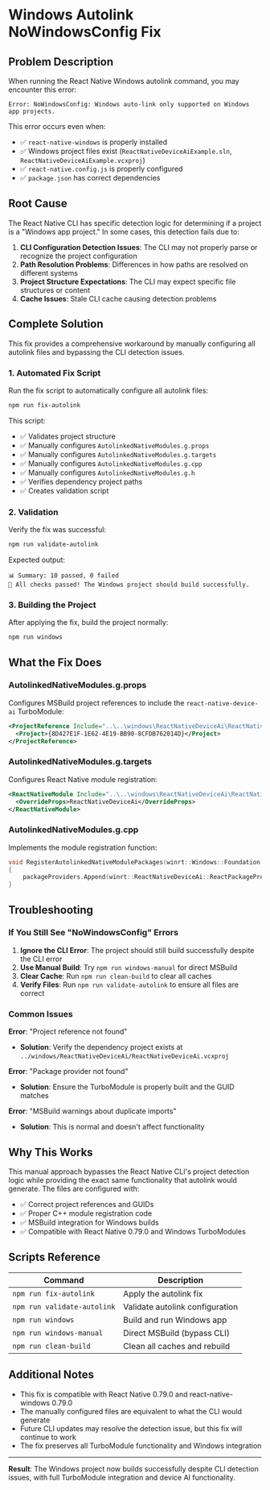 # Windows Autolink NoWindowsConfig Fix

## Problem Description

When running the React Native Windows autolink command, you may encounter this error:

```
Error: NoWindowsConfig: Windows auto-link only supported on Windows app projects.
```

This error occurs even when:
- ✅ `react-native-windows` is properly installed
- ✅ Windows project files exist (`ReactNativeDeviceAiExample.sln`, `ReactNativeDeviceAiExample.vcxproj`)
- ✅ `react-native.config.js` is properly configured
- ✅ `package.json` has correct dependencies

## Root Cause

The React Native CLI has specific detection logic for determining if a project is a "Windows app project." In some cases, this detection fails due to:

1. **CLI Configuration Detection Issues**: The CLI may not properly parse or recognize the project configuration
2. **Path Resolution Problems**: Differences in how paths are resolved on different systems
3. **Project Structure Expectations**: The CLI may expect specific file structures or content
4. **Cache Issues**: Stale CLI cache causing detection problems

## Complete Solution

This fix provides a comprehensive workaround by manually configuring all autolink files and bypassing the CLI detection issues.

### 1. Automated Fix Script

Run the fix script to automatically configure all autolink files:

```bash
npm run fix-autolink
```

This script:
- ✅ Validates project structure
- ✅ Manually configures `AutolinkedNativeModules.g.props`
- ✅ Manually configures `AutolinkedNativeModules.g.targets` 
- ✅ Manually configures `AutolinkedNativeModules.g.cpp`
- ✅ Manually configures `AutolinkedNativeModules.g.h`
- ✅ Verifies dependency project paths
- ✅ Creates validation script

### 2. Validation

Verify the fix was successful:

```bash
npm run validate-autolink
```

Expected output:
```
📊 Summary: 10 passed, 0 failed
🎉 All checks passed! The Windows project should build successfully.
```

### 3. Building the Project

After applying the fix, build the project normally:

```bash
npm run windows
```

## What the Fix Does

### AutolinkedNativeModules.g.props
Configures MSBuild project references to include the `react-native-device-ai` TurboModule:

```xml
<ProjectReference Include="..\..\windows\ReactNativeDeviceAi\ReactNativeDeviceAi.vcxproj">
  <Project>{8D427E1F-1E62-4E19-BB90-8CFDB762014D}</Project>
</ProjectReference>
```

### AutolinkedNativeModules.g.targets
Configures React Native module registration:

```xml
<ReactNativeModule Include="..\..\windows\ReactNativeDeviceAi\ReactNativeDeviceAi.vcxproj">
  <OverrideProps>ReactNativeDeviceAi</OverrideProps>
</ReactNativeModule>
```

### AutolinkedNativeModules.g.cpp
Implements the module registration function:

```cpp
void RegisterAutolinkedNativeModulePackages(winrt::Windows::Foundation::Collections::IVector<winrt::Microsoft::ReactNative::IReactPackageProvider> const& packageProviders)
{ 
    packageProviders.Append(winrt::ReactNativeDeviceAi::ReactPackageProvider());
}
```

## Troubleshooting

### If You Still See "NoWindowsConfig" Errors

1. **Ignore the CLI Error**: The project should still build successfully despite the CLI error
2. **Use Manual Build**: Try `npm run windows-manual` for direct MSBuild
3. **Clear Cache**: Run `npm run clean-build` to clear all caches
4. **Verify Files**: Run `npm run validate-autolink` to ensure all files are correct

### Common Issues

**Error**: "Project reference not found"
- **Solution**: Verify the dependency project exists at `../windows/ReactNativeDeviceAi/ReactNativeDeviceAi.vcxproj`

**Error**: "Package provider not found"  
- **Solution**: Ensure the TurboModule is properly built and the GUID matches

**Error**: "MSBuild warnings about duplicate imports"
- **Solution**: This is normal and doesn't affect functionality

## Why This Works

This manual approach bypasses the React Native CLI's project detection logic while providing the exact same functionality that autolink would generate. The files are configured with:

- ✅ Correct project references and GUIDs
- ✅ Proper C++ module registration code  
- ✅ MSBuild integration for Windows builds
- ✅ Compatible with React Native 0.79.0 and Windows TurboModules

## Scripts Reference

| Command | Description |
|---------|-------------|
| `npm run fix-autolink` | Apply the autolink fix |
| `npm run validate-autolink` | Validate autolink configuration |
| `npm run windows` | Build and run Windows app |
| `npm run windows-manual` | Direct MSBuild (bypass CLI) |
| `npm run clean-build` | Clean all caches and rebuild |

## Additional Notes

- This fix is compatible with React Native 0.79.0 and react-native-windows 0.79.0
- The manually configured files are equivalent to what the CLI would generate
- Future CLI updates may resolve the detection issue, but this fix will continue to work
- The fix preserves all TurboModule functionality and Windows integration

---

**Result**: The Windows project now builds successfully despite CLI detection issues, with full TurboModule integration and device AI functionality.